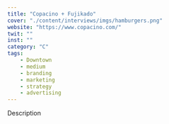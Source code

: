 ```yaml
---
title: "Copacino + Fujikado"
cover: "./content/interviews/imgs/hamburgers.png"
website: "https://www.copacino.com/"
twit: ""
inst: ""
category: "C"
tags:
    - Downtown
    - medium
    - branding
    - marketing
    - strategy
    - advertising
---
```


Description
